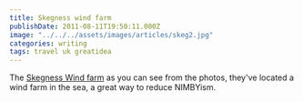 ```yaml
---
title: Skegness wind farm
publishDate: 2011-08-11T19:50:11.000Z
image: "../../../assets/images/articles/skeg2.jpg"
categories: writing
tags: travel uk greatidea
---
```


The <a href="https://www.skegnesspier.co.uk/windfarm.html" target="_blank">Skegness Wind farm</a> as you can see from the photos, they've located a wind farm in the sea, a great way to reduce NIMBYism.

